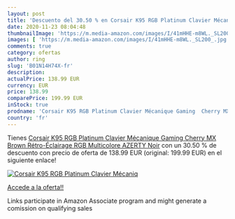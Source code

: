 ```yaml
---
layout: post
title: 'Descuento del 30.50 % en Corsair K95 RGB Platinum Clavier Mécaniq'
date: 2020-11-23 08:04:48
thumbnailImage: 'https://m.media-amazon.com/images/I/41mHHE-m8WL._SL200_.jpg'
images: [ 'https://m.media-amazon.com/images/I/41mHHE-m8WL._SL200_.jpg' ]
comments: true
category: ofertas
author: ring
slug: 'B01N14H74X-fr'
description:
actualPrice: 138.99 EUR
currency: EUR
price: 138.99
comparePrice: 199.99 EUR
inStock: true
prodname: 'Corsair K95 RGB Platinum Clavier Mécanique Gaming  Cherry MX Brown  Rétro-Éclairage RGB Multicolore  AZERTY  Noir'
country: 'fr'
---
```


Tienes [Corsair K95 RGB Platinum Clavier Mécanique Gaming  Cherry MX Brown  Rétro-Éclairage RGB Multicolore  AZERTY  Noir](https://www.amazon.fr/dp/B01N14H74X/?tag=tolees0d-21) con un 30.50 % de descuento con precio de oferta de 138.99 EUR (original: 199.99 EUR) en el siguiente enlace!

[![Corsair K95 RGB Platinum Clavier Mécaniq](https://m.media-amazon.com/images/I/41mHHE-m8WL._SL200_.jpg)](https://www.amazon.fr/dp/B01N14H74X/?tag=tolees0d-21)

[Accede a la oferta!!](https://www.amazon.fr/dp/B01N14H74X/?tag=tolees0d-21)

Links participate in Amazon Associate program and might generate a comission on qualifying sales


